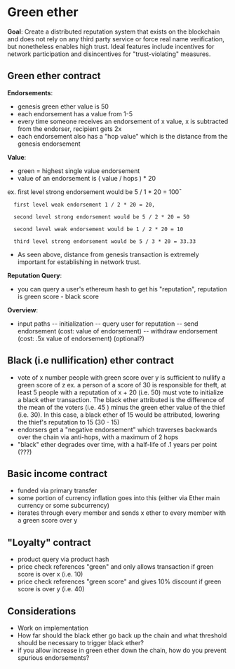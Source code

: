 Green ether
====================

**Goal**: Create a distributed reputation system that exists on the blockchain and does not rely on any third party service or force real name verification, but nonetheless enables high trust. Ideal features include incentives for network participation and disincentives for "trust-violating" measures. 

Green ether contract
---------------------

**Endorsements**:  

  - genesis green ether value is 50
  - each endorsement has a value from 1-5
  - every time someone receives an endorsement of x value, x is subtracted from the endorser, recipient gets 2x  
  - each endorsement also has a "hop value" which is the distance from the genesis endorsement

**Value**:  

  - green = highest single value endorsement 
  - value of an endorsement is  ( value / hops ) * 20  

  ex. first level strong endorsement would be 5 / 1 * 20 = 100¯
  
	  first level weak endorsement 1 / 2 * 20 = 20,
  
      second level strong endorsement would be 5 / 2 * 20 = 50
  
      second level weak endorsement would be 1 / 2 * 20 = 10
  
      third level strong endorsement would be 5 / 3 * 20 = 33.33

   - As seen above, distance from genesis transaction is extremely important for establishing in network trust. 

**Reputation Query**:  

   - you can query a user's ethereum hash to get his "reputation", reputation is green score - black score  


**Overview**:  

  - input paths
    -- initialization
    -- query user for reputation 
    -- send endorsement (cost: value of endorsement)
    -- withdraw endorsement (cost: .5x value of endorsement) (optional?)


Black (i.e nullification) ether contract
---------------------

   - vote of x number people with green score over y is sufficient to nullify a green score of z 
   ex. a person of a score of 30 is responsible for theft, at least 5 people with a reputation of x + 20 (i.e. 50) must vote to initialize a black ether transaction. The black ether attributed is the difference of the mean of the voters (i.e. 45 ) minus the green ether value of the thief (i.e. 30). In this case, a black ether of 15 would be attributed, lowering the thief's reputation to 15 (30 - 15) 
   - endorsers get a "negative endorsement" which traverses backwards over the chain via anti-hops, with a maximum of 2 hops
   - "black" ether  degrades over time, with a half-life of .1 years per point (???)

Basic income contract
---------------------

  - funded via primary transfer
  - some portion of currency inflation goes into this (either via Ether main currency or some subcurrency)
  - iterates through every member and sends x ether to every member with a green score over y

"Loyalty" contract
---------------------

  - product query via product hash 
  - price check references "green" and only allows transaction if green score is over x (i.e. 10)
  - price check references "green score" and gives 10% discount if green score is over y (i.e. 40)


Considerations
---------------------

  - Work on implementation
  - How far should the black ether go back up the chain and what threshold should be necessary to trigger black ether?
  - if you allow increase in green ether down the chain, how do you prevent spurious endorsements? 

